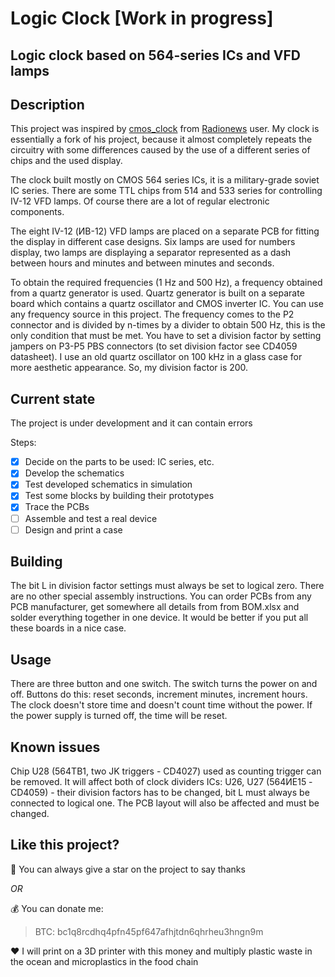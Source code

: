 # Logic Clock [Work in progress]
## Logic clock based on 564-series ICs and VFD lamps 

## Description
This project was inspired by [cmos_clock](https://github.com/Radionews/cmos_clock) from [Radionews](https://github.com/Radionews) user. My clock is essentially a fork of his project, because it almost completely repeats the circuitry with some differences caused by the use of a different series of chips and the used display.

The clock built mostly on CMOS 564 series ICs, it is a military-grade soviet IC series. There are some TTL chips from 514 and 533 series for controlling IV-12 VFD lamps. Of course there are a lot of regular electronic components.

The eight IV-12 (ИВ-12) VFD lamps are placed on a separate PCB for fitting the display in different case designs. Six lamps are used for numbers display, two lamps are displaying a separator represented as a dash between hours and minutes and between minutes and seconds.

To obtain the required frequencies (1 Hz and 500 Hz), a frequency obtained from a quartz generator is used. Quartz generator is built on a separate board which contains a quartz oscillator and CMOS inverter IC. You can use any frequency source in this project. The frequency comes to the P2 connector and is divided by n-times by a divider to obtain 500 Hz, this is the only condition that must be met. You have to set a division factor by setting jampers on P3-P5 PBS connectors (to set division factor see CD4059 datasheet). I use an old quartz oscillator on 100 kHz in a glass case for more aesthetic appearance. So, my division factor is 200.

## Current state
The project is under development and it can contain errors

Steps:
- [X] Decide on the parts to be used: IC series, etc.
- [X] Develop the schematics
- [X] Test developed schematics in simulation
- [X] Test some blocks by building their prototypes
- [X] Trace the PCBs
- [ ] Assemble and test a real device
- [ ] Design and print a case

## Building
The bit L in division factor settings must always be set to logical zero. There are no other special assembly instructions. You can order PCBs from any PCB manufacturer, get somewhere all details from from BOM.xlsx and solder everything together in one device. It would be better if you put all these boards in a nice case. 

## Usage

There are three button and one switch. The switch turns the power on and off. Buttons do this: reset seconds, increment minutes, increment hours. The сlock doesn't store time and doesn't count time without the power. If the power supply is turned off, the time will be reset.

## Known issues

Chip U28 (564ТВ1, two JK triggers - CD4027) used as counting trigger can be removed. It will affect both of clock dividers ICs: U26, U27 (564ИЕ15 - CD4059) - their division factors has to be changed, bit L must always be connected to logical one. The PCB layout will also be affected and must be changed.

## Like this project?
:star2: You can always give a star on the project to say thanks

*OR*

:moneybag: You can donate me:
> BTC: bc1q8rcdhq4pfn45pf647afhjtdn6qhrheu3hngn9m

:heart: I will print on a 3D printer with this money and multiply plastic waste in the ocean and microplastics in the food chain